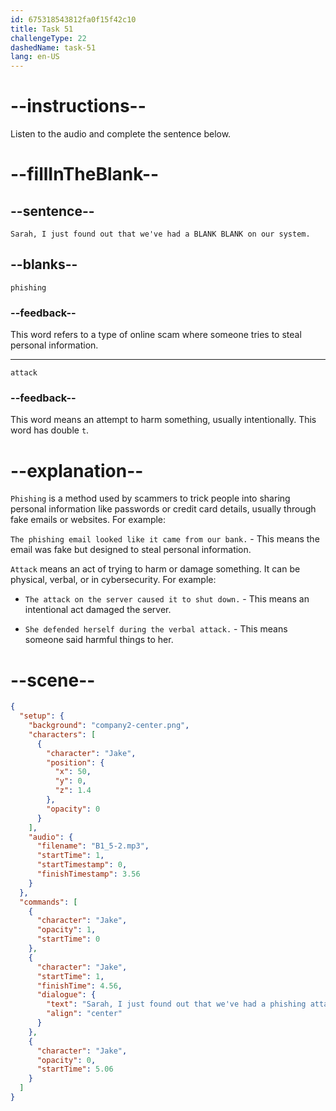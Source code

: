 ```yaml
---
id: 675318543812fa0f15f42c10
title: Task 51
challengeType: 22
dashedName: task-51
lang: en-US
---
```

<!-- (Audio) Jake: Sarah, I just found out that we've had a phishing attack on our system. -->

# --instructions--

Listen to the audio and complete the sentence below.

# --fillInTheBlank--

## --sentence--

`Sarah, I just found out that we've had a BLANK BLANK on our system.`

## --blanks--

`phishing`

### --feedback--

This word refers to a type of online scam where someone tries to steal personal information.

---

`attack`

### --feedback--

This word means an attempt to harm something, usually intentionally. This word has double `t`.

# --explanation--

`Phishing` is a method used by scammers to trick people into sharing personal information like passwords or credit card details, usually through fake emails or websites. For example:

`The phishing email looked like it came from our bank.` - This means the email was fake but designed to steal personal information.

`Attack` means an act of trying to harm or damage something. It can be physical, verbal, or in cybersecurity. For example:

- `The attack on the server caused it to shut down.` - This means an intentional act damaged the server.
  
- `She defended herself during the verbal attack.` - This means someone said harmful things to her.


# --scene--

```json
{
  "setup": {
    "background": "company2-center.png",
    "characters": [
      {
        "character": "Jake",
        "position": {
          "x": 50,
          "y": 0,
          "z": 1.4
        },
        "opacity": 0
      }
    ],
    "audio": {
      "filename": "B1_5-2.mp3",
      "startTime": 1,
      "startTimestamp": 0,
      "finishTimestamp": 3.56
    }
  },
  "commands": [
    {
      "character": "Jake",
      "opacity": 1,
      "startTime": 0
    },
    {
      "character": "Jake",
      "startTime": 1,
      "finishTime": 4.56,
      "dialogue": {
        "text": "Sarah, I just found out that we've had a phishing attack on our system.",
        "align": "center"
      }
    },
    {
      "character": "Jake",
      "opacity": 0,
      "startTime": 5.06
    }
  ]
}
```
